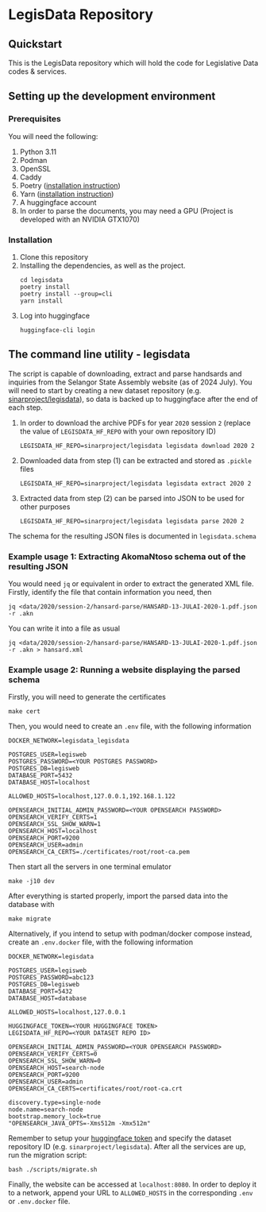 # LegisData Repository

## Quickstart
This is the LegisData repository which will hold the code for Legislative Data codes & services.

## Setting up the development environment

### Prerequisites

You will need the following:

1. Python 3.11
1. Podman
1. OpenSSL
1. Caddy
1. Poetry ([installation instruction](https://python-poetry.org/docs/))
1. Yarn ([installation instruction](https://yarnpkg.com/getting-started/install))
1. A huggingface account
1. In order to parse the documents, you may need a GPU (Project is developed with an NVIDIA GTX1070)

### Installation

1. Clone this repository
1. Installing the dependencies, as well as the project.
    ```
    cd legisdata
    poetry install
    poetry install --group=cli
    yarn install
    ```
1. Log into huggingface
    ```
    huggingface-cli login
    ```

## The command line utility - legisdata

The script is capable of downloading, extract and parse handsards and inquiries from the Selangor State Assembly website (as of 2024 July). You will need to start by creating a new dataset repository (e.g. [sinarproject/legisdata](https://huggingface.co/datasets/sinarproject/legisdata)), so data is backed up to huggingface after the end of each step.

1. In order to download the archive PDFs for year `2020` session `2` (replace the value of `LEGISDATA_HF_REPO` with your own repository ID)
    ```
    LEGISDATA_HF_REPO=sinarproject/legisdata legisdata download 2020 2
    ```
1. Downloaded data from step (1) can be extracted and stored as `.pickle` files
    ```
    LEGISDATA_HF_REPO=sinarproject/legisdata legisdata extract 2020 2
    ```
1. Extracted data from step (2) can be parsed into JSON to be used for other purposes
    ```
    LEGISDATA_HF_REPO=sinarproject/legisdata legisdata parse 2020 2
    ```

The schema for the resulting JSON files is documented in `legisdata.schema`

### Example usage 1: Extracting AkomaNtoso schema out of the resulting JSON

You would need `jq` or equivalent in order to extract the generated XML file. Firstly, identify the file that contain information you need, then

```
jq <data/2020/session-2/hansard-parse/HANSARD-13-JULAI-2020-1.pdf.json -r .akn
```

You can write it into a file as usual

```
jq <data/2020/session-2/hansard-parse/HANSARD-13-JULAI-2020-1.pdf.json -r .akn > hansard.xml
```

### Example usage 2: Running a website displaying the parsed schema

Firstly, you will need to generate the certificates

```
make cert
```

Then, you would need to create an `.env` file, with the following information

```
DOCKER_NETWORK=legisdata_legisdata

POSTGRES_USER=legisweb
POSTGRES_PASSWORD=<YOUR POSTGRES PASSWORD>
POSTGRES_DB=legisweb
DATABASE_PORT=5432
DATABASE_HOST=localhost

ALLOWED_HOSTS=localhost,127.0.0.1,192.168.1.122

OPENSEARCH_INITIAL_ADMIN_PASSWORD=<YOUR OPENSEARCH PASSWORD>
OPENSEARCH_VERIFY_CERTS=1
OPENSEARCH_SSL_SHOW_WARN=1
OPENSEARCH_HOST=localhost
OPENSEARCH_PORT=9200
OPENSEARCH_USER=admin
OPENSEARCH_CA_CERTS=./certificates/root/root-ca.pem
```

Then start all the servers in one terminal emulator

```
make -j10 dev
```

After everything is started properly, import the parsed data into the database with
```
make migrate
```

Alternatively, if you intend to setup with podman/docker compose instead, create an `.env.docker` file, with the following information

```
DOCKER_NETWORK=legisdata

POSTGRES_USER=legisweb
POSTGRES_PASSWORD=abc123
POSTGRES_DB=legisweb
DATABASE_PORT=5432
DATABASE_HOST=database

ALLOWED_HOSTS=localhost,127.0.0.1

HUGGINGFACE_TOKEN=<YOUR HUGGINGFACE TOKEN>
LEGISDATA_HF_REPO=<YOUR DATASET REPO ID>

OPENSEARCH_INITIAL_ADMIN_PASSWORD=<YOUR OPENSEARCH PASSWORD>
OPENSEARCH_VERIFY_CERTS=0
OPENSEARCH_SSL_SHOW_WARN=0
OPENSEARCH_HOST=search-node
OPENSEARCH_PORT=9200
OPENSEARCH_USER=admin
OPENSEARCH_CA_CERTS=certificates/root/root-ca.crt

discovery.type=single-node
node.name=search-node
bootstrap.memory_lock=true
"OPENSEARCH_JAVA_OPTS=-Xms512m -Xmx512m"
```

Remember to setup your [huggingface token](https://huggingface.co/docs/transformers.js/en/guides/private) and specify the dataset repository ID (e.g. `sinarproject/legisdata`). After all the services are up, run the migration script:

```
bash ./scripts/migrate.sh
```

Finally, the website can be accessed at `localhost:8080`. In order to deploy it to a network, append your URL to `ALLOWED_HOSTS` in the corresponding `.env` or `.env.docker` file.